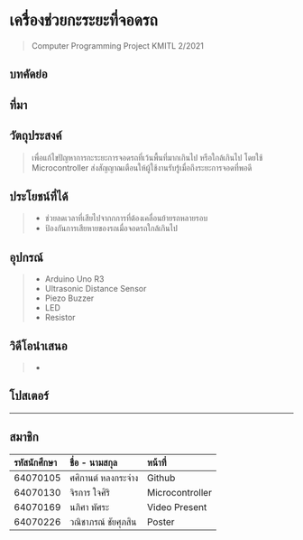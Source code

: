 # เครื่องช่วยกะระยะที่จอดรถ
> Computer Programming Project KMITL 2/2021
## บทคัดย่อ
>
## ที่มา
>
## วัตถุประสงค์
> เพื่อแก้ไขปัญหาการกะระยะการจอดรถที่เว้นพื้นที่มากเกินไป หรือใกล้เกินไป โดยใช้ Microcontroller ส่งสัญญาณเตือนให้ผู้ใช้งานรับรู้เมื่อถึงระยะการจอดที่พอดี
## ประโยชน์ที่ได้
> * ช่วยลดเวลาที่เสียไปจากกการที่ต้องเคลื่อนย้ายรถหลายรอบ
> * ป้องกันการเสียหายของรถเมื่อจอดรถใกล้เกินไป
## อุปกรณ์
> * Arduino Uno R3
> * Ultrasonic Distance Sensor
> * Piezo Buzzer
> * LED
> * Resistor
## วิดีโอนำเสนอ
> * 
## โปสเตอร์
> 
---
สมาชิก
---

| รหัสนักศึกษา | ชื่อ - นามสกุล |  หน้าที่ |
| :-------- | :-------- | :--------- |
|   64070105   |   ศศิกานต์ หลงกระจ่าง   |    Github   |
|   64070130   |   จิรการ ใจศิริ   |    Microcontroller   |
|   64070169   |   นภิศา พัศระ   |    Video Present   |
|   64070226   |   วณิชาภรณ์ ชัยศุภสิน   |    Poster   |

